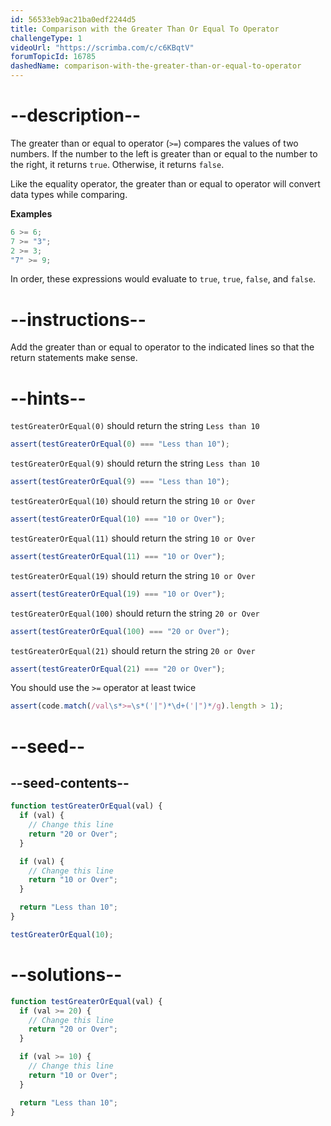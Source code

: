 ```yaml
---
id: 56533eb9ac21ba0edf2244d5
title: Comparison with the Greater Than Or Equal To Operator
challengeType: 1
videoUrl: "https://scrimba.com/c/c6KBqtV"
forumTopicId: 16785
dashedName: comparison-with-the-greater-than-or-equal-to-operator
---
```


# --description--

The greater than or equal to operator (`>=`) compares the values of two numbers. If the number to the left is greater than or equal to the number to the right, it returns `true`. Otherwise, it returns `false`.

Like the equality operator, the greater than or equal to operator will convert data types while comparing.

**Examples**

```js
6 >= 6;
7 >= "3";
2 >= 3;
"7" >= 9;
```

In order, these expressions would evaluate to `true`, `true`, `false`, and `false`.

# --instructions--

Add the greater than or equal to operator to the indicated lines so that the return statements make sense.

# --hints--

`testGreaterOrEqual(0)` should return the string `Less than 10`

```js
assert(testGreaterOrEqual(0) === "Less than 10");
```

`testGreaterOrEqual(9)` should return the string `Less than 10`

```js
assert(testGreaterOrEqual(9) === "Less than 10");
```

`testGreaterOrEqual(10)` should return the string `10 or Over`

```js
assert(testGreaterOrEqual(10) === "10 or Over");
```

`testGreaterOrEqual(11)` should return the string `10 or Over`

```js
assert(testGreaterOrEqual(11) === "10 or Over");
```

`testGreaterOrEqual(19)` should return the string `10 or Over`

```js
assert(testGreaterOrEqual(19) === "10 or Over");
```

`testGreaterOrEqual(100)` should return the string `20 or Over`

```js
assert(testGreaterOrEqual(100) === "20 or Over");
```

`testGreaterOrEqual(21)` should return the string `20 or Over`

```js
assert(testGreaterOrEqual(21) === "20 or Over");
```

You should use the `>=` operator at least twice

```js
assert(code.match(/val\s*>=\s*('|")*\d+('|")*/g).length > 1);
```

# --seed--

## --seed-contents--

```js
function testGreaterOrEqual(val) {
  if (val) {
    // Change this line
    return "20 or Over";
  }

  if (val) {
    // Change this line
    return "10 or Over";
  }

  return "Less than 10";
}

testGreaterOrEqual(10);
```

# --solutions--

```js
function testGreaterOrEqual(val) {
  if (val >= 20) {
    // Change this line
    return "20 or Over";
  }

  if (val >= 10) {
    // Change this line
    return "10 or Over";
  }

  return "Less than 10";
}
```
